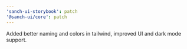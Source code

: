 ```yaml
---
'sanch-ui-storybook': patch
'@sanch-ui/core': patch
---
```


Added better naming and colors in tailwind, improved UI and dark mode support.
